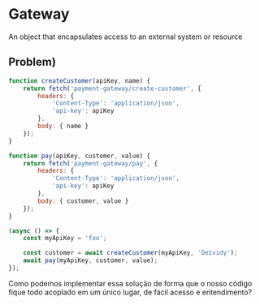 # Gateway
An object that encapsulates access to an external system or resource

## Problem)

```javascript
function createCustomer(apiKey, name) {
    return fetch('payment-gateway/create-customer', {
        headers: {
            'Content-Type': 'application/json',
            'api-key': apiKey
        },
        body: { name }
    });
}

function pay(apiKey, customer, value) {
    return fetch('payment-gateway/pay', {
        headers: {
            'Content-Type': 'application/json',
            'api-key': apiKey
        },
        body: { customer, value }
    });
}

(async () => {
    const myApiKey = 'foo';

    const customer = await createCustomer(myApiKey, 'Deividy');
    await pay(myApiKey, customer, value);
});

```

Como podemos implementar essa solução de forma que o nosso código
fique todo acoplado em um único lugar, de fácil acesso e entendimento?

